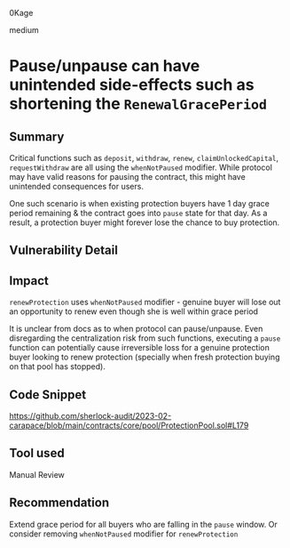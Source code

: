 0Kage

medium

# Pause/unpause can have unintended side-effects such as shortening the `RenewalGracePeriod`

## Summary
Critical functions such as `deposit`, `withdraw`, `renew`, `claimUnlockedCapital`, `requestWithdraw` are all using the `whenNotPaused` modifier. While protocol may have valid reasons for pausing the contract, this might have unintended consequences for users. 

One such scenario is when existing protection buyers have 1 day grace period remaining & the contract goes into `pause` state for that day. As a result, a protection buyer might forever lose the chance to buy protection. 

## Vulnerability Detail

## Impact
`renewProtection` uses `whenNotPaused` modifier - genuine buyer will lose out an opportunity to renew even though she is well within grace period

It is unclear from docs as to when protocol can pause/unpause. Even disregarding the centralization risk from such functions, executing a `pause` function can potentially cause irreversible loss for a genuine protection buyer looking to renew protection (specially when fresh protection buying on that pool has stopped). 

## Code Snippet
https://github.com/sherlock-audit/2023-02-carapace/blob/main/contracts/core/pool/ProtectionPool.sol#L179

## Tool used
Manual Review

## Recommendation
Extend grace period for all buyers who are falling in the `pause` window. Or consider removing `whenNotPaused` modifier for `renewProtection`